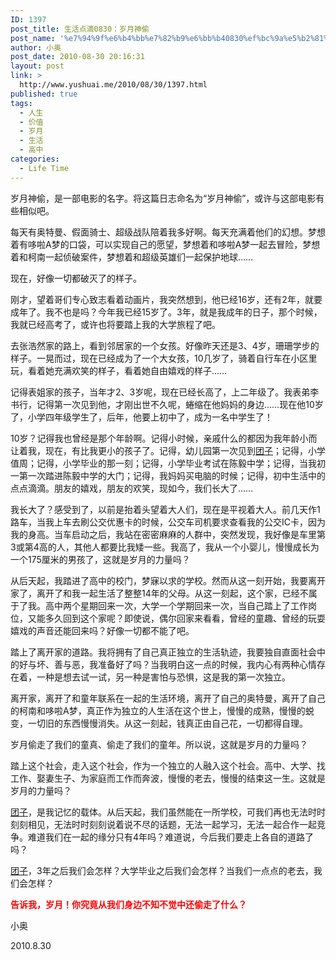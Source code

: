 ```yaml
---
ID: 1397
post_title: 生活点滴0830：岁月神偷
post_name: '%e7%94%9f%e6%b4%bb%e7%82%b9%e6%bb%b40830%ef%bc%9a%e5%b2%81%e6%9c%88%e7%a5%9e%e5%81%b7'
author: 小奥
post_date: 2010-08-30 20:16:31
layout: post
link: >
  http://www.yushuai.me/2010/08/30/1397.html
published: true
tags:
  - 人生
  - 价值
  - 岁月
  - 生活
  - 高中
categories:
  - Life Time
---
```

岁月神偷，是一部电影的名字。将这篇日志命名为“岁月神偷”，或许与这部电影有些相似吧。

<!--more-->

每天有奥特曼、假面骑士、超级战队陪着我多好啊。每天充满着他们的幻想。梦想着有哆啦A梦的口袋，可以实现自己的愿望，梦想着和哆啦A梦一起去冒险，梦想着和柯南一起侦破案件，梦想着和超级英雄们一起保护地球……

现在，好像一切都破灭了的样子。

刚才，望着哥们专心致志看着动画片，我突然想到，他已经16岁，还有2年，就要成年了。我不也是吗？今年我已经15岁了。3年，就是我成年的日子，那个时候，我就已经高考了，或许也将要踏上我的大学旅程了吧。

去张浩然家的路上，看到邻居家的一个女孩。好像昨天还是3、4岁，珊珊学步的样子。一晃而过，现在已经成为了一个大女孩，10几岁了，骑着自行车在小区里玩，看着她充满欢笑的样子，看着她自由嬉戏的样子……

记得表姐家的孩子，当年才2、3岁呢，现在已经长高了，上二年级了。我表弟李书行，记得第一次见到他，才刚出世不久呢，蜷缩在他妈妈的身边……现在他10岁了，小学四年级学生了，后年，他要上初中了，成为一名中学生了！

10岁？记得我也曾经是那个年龄啊。记得小时候，亲戚什么的都因为我年龄小而让着我，现在，有比我更小的孩子了。记得，幼儿园第一次见到<a href="http://www.toung.org" target="_blank">团子</a>；记得，小学值周；记得，小学毕业的那一刻；记得，小学毕业考试在陈毅中学；记得，当我初一第一次踏进陈毅中学的大门；记得，我妈妈买电脑的时候；记得，初中生活中的点点滴滴。朋友的嬉戏，朋友的欢笑，现如今，我们长大了……

我长大了？感受到了，以前是抬着头望着大人们，现在是平视着大人。前几天作1路车，当我上车去刷公交优惠卡的时候，公交车司机要求查看我的公交IC卡，因为我的身高。当车启动之后，我站在密密麻麻的人群中，突然发现，我好像是车里第3或第4高的人，其他人都要比我矮一些。我高了，我从一个小婴儿，慢慢成长为一个175厘米的男孩了，这就是岁月的力量吗？

从后天起，我踏进了高中的校门，梦寐以求的学校。然而从这一刻开始，我要离开家了，离开了和我一起生活了整整14年的父母。从这一刻起，这个家，已经不属于了我。高中两个星期回来一次，大学一个学期回来一次，当自己踏上了工作岗位，又能多久回到这个家呢？即使说，偶尔回家来看看，曾经的童趣、曾经的玩耍嬉戏的声音还能回来吗？好像一切都不能了吧。

踏上了离开家的道路。我将拥有了自己真正独立的生活轨迹，我要独自直面社会中的好与坏、善与恶，我准备好了吗？当我明白这一点的时候，我内心有两种心情存在着，一种是想去试一试，另一种是害怕与恐惧，这是我的第一次独立。

离开家，离开了和童年联系在一起的生活环境，离开了自己的奥特曼，离开了自己的柯南和哆啦A梦，真正作为独立的人生活在这个世上，慢慢的成熟，慢慢的蜕变，一切旧的东西慢慢消失。从这一刻起，钱真正由自己花，一切都得自理。

岁月偷走了我们的童真、偷走了我们的童年。所以说，这就是岁月的力量吗？

踏上这个社会，走入这个社会，作为一个独立的人融入这个社会。高中、大学、找工作、娶妻生子、为家庭而工作而奔波，慢慢的老去，慢慢的结束这一生。这就是岁月的力量吗？

<a href="http://www.toung.org" target="_blank">团子</a>，是我记忆的载体。从后天起，我们虽然能在一所学校，可我们再也无法时时刻刻相见，无法时时刻刻说着说不尽的话题，无法一起学习，无法一起合作一起竞争。难道我们在一起的缘分只有4年吗？难道说，今后我们要走上各自的道路了吗？

<a href="http://www.toung.org/" target="_blank">团子</a>，3年之后我们会怎样？大学毕业之后我们会怎样？当我们一点点的老去，我们会怎样？

<span style="color: #ff0000;"><strong> 告诉我，岁月！你究竟从我们身边不知不觉中还偷走了什么？</strong></span>

小奥

2010.8.30